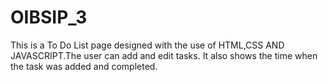 # OIBSIP_3

This is a To Do List page designed with the use of HTML,CSS AND JAVASCRIPT.The user can add and edit tasks. It also shows the time when the task was added and completed. 
